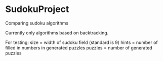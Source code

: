 # SudokuProject
Comparing sudoku algorithms

Currently only algorithms based on backtracking.

For testing:
size = width of sudoku field (standard is 9)
hints = number of filled in numbers in generated puzzles
puzzles = number of generated puzzles
